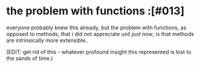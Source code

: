 # the problem with functions :[#013]

everyone probably knew this already, but the problem with functions,
as opposed to methods, that i did not appreciate unil *just* *now*,
is that methods are intrinsically more extensible..

(EDIT: get rid of this - whatever profound insight this represented
is lost to the sands of time.)
